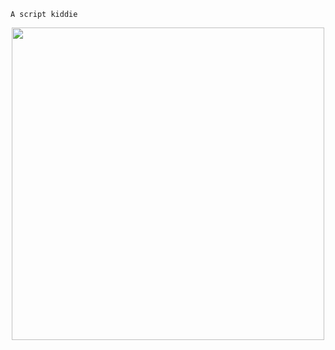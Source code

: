`A script kiddie`

<p align="center">
    <img width="500" src="https://github-readme-stats.vercel.app/api?username=akimbo7&theme=radical&show_icons=true">
</p>
